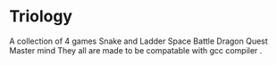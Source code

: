 # Triology
A collection of 4 games 
Snake and Ladder
Space Battle
Dragon Quest
Master mind 
They all are made to be compatable with gcc compiler .
